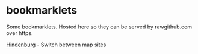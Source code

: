 bookmarklets
============

Some bookmarklets. Hosted here so they can be served by rawgithub.com over https.

[Hindenburg](http://sturob.com/tools/hindenburg) - Switch between map sites
